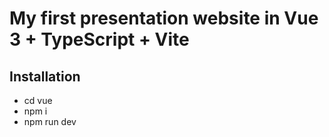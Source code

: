 # My first presentation website in Vue 3 + TypeScript + Vite

## Installation
- cd vue
- npm i
- npm run dev
